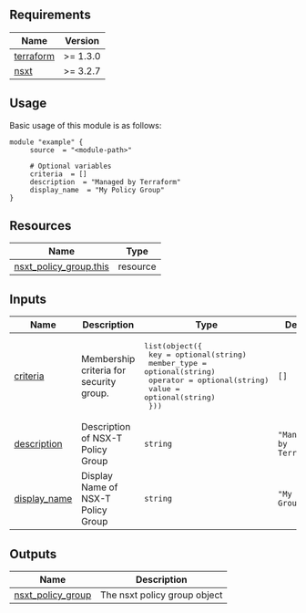 <!-- BEGIN_AUTOMATED_TF_DOCS_BLOCK -->
## Requirements

| Name | Version |
|------|---------|
| <a name="requirement_terraform"></a> [terraform](#requirement\_terraform) | >= 1.3.0 |
| <a name="requirement_nsxt"></a> [nsxt](#requirement\_nsxt) | >= 3.2.7 |

## Usage
Basic usage of this module is as follows:

```hcl
module "example" {
	 source  = "<module-path>"

	 # Optional variables
	 criteria  = []
	 description  = "Managed by Terraform"
	 display_name  = "My Policy Group"
}
```

## Resources

| Name | Type |
|------|------|
| [nsxt_policy_group.this](https://registry.terraform.io/providers/vmware/nsxt/latest/docs/resources/policy_group) | resource |

## Inputs

| Name | Description | Type | Default | Required |
|------|-------------|------|---------|:--------:|
| <a name="input_criteria"></a> [criteria](#input\_criteria) | Membership criteria for security group. | <pre>list(object({<br>    key         = optional(string)<br>    member_type = optional(string)<br>    operator    = optional(string)<br>    value       = optional(string)<br>  }))</pre> | `[]` | no |
| <a name="input_description"></a> [description](#input\_description) | Description of NSX-T Policy Group | `string` | `"Managed by Terraform"` | no |
| <a name="input_display_name"></a> [display\_name](#input\_display\_name) | Display Name of NSX-T Policy Group | `string` | `"My Policy Group"` | no |

## Outputs

| Name | Description |
|------|-------------|
| <a name="output_nsxt_policy_group"></a> [nsxt\_policy\_group](#output\_nsxt\_policy\_group) | The nsxt policy group object |

<!-- END_AUTOMATED_TF_DOCS_BLOCK -->
